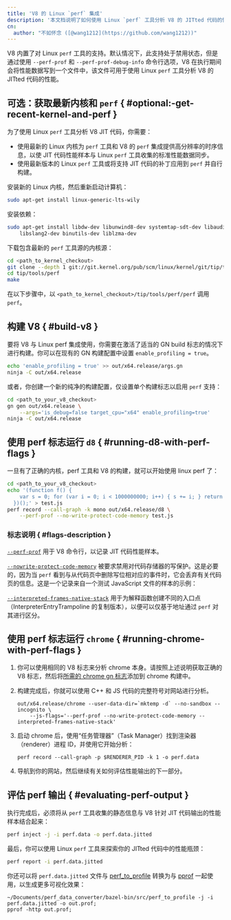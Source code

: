 ```yaml
---
title: 'V8 的 Linux `perf` 集成'
description: '本文档说明了如何使用 Linux `perf` 工具分析 V8 的 JITted 代码的性能。'
cn:
  author: "不如怀念 ([@wang1212](https://github.com/wang1212))"
---
```

V8 内置了对 Linux `perf` 工具的支持。默认情况下，此支持处于禁用状态，但是通过使用 `--perf-prof` 和 `--perf-prof-debug-info` 命令行选项，V8 在执行期间会将性能数据写到一个文件中，该文件可用于使用 Linux `perf` 工具分析 V8 的 JITted 代码的性能。

## 可选：获取最新内核和 `perf` { #optional:-get-recent-kernel-and-perf }

为了使用 Linux `perf` 工具分析 V8 JIT 代码，你需要：

- 使用最新的 Linux 内核为 `perf` 工具和 V8 的 `perf` 集成提供高分辨率的时序信息，以使 JIT 代码性能样本与 Linux `perf` 工具收集的标准性能数据同步。
- 使用最新版本的 Linux `perf` 工具或将支持 JIT 代码的补丁应用到 `perf` 并自行构建。

安装新的 Linux 内核，然后重新启动计算机：

```bash
sudo apt-get install linux-generic-lts-wily
```

安装依赖：

```bash
sudo apt-get install libdw-dev libunwind8-dev systemtap-sdt-dev libaudit-dev \
    libslang2-dev binutils-dev liblzma-dev
```

下载包含最新的 `perf` 工具源的内核源：

```bash
cd <path_to_kernel_checkout>
git clone --depth 1 git://git.kernel.org/pub/scm/linux/kernel/git/tip/tip.git
cd tip/tools/perf
make
```

在以下步骤中，以 `<path_to_kernel_checkout>/tip/tools/perf/perf` 调用 `perf`。

## 构建 V8 { #build-v8 }

要将 V8 与 Linux perf 集成使用，你需要在激活了适当的 GN build 标志的情况下进行构建。你可以在现有的 GN 构建配置中设置 `enable_profiling = true`。

```bash
echo 'enable_profiling = true' >> out/x64.release/args.gn
ninja -C out/x64.release
```

或者，你创建一个新的纯净的构建配置，仅设置单个构建标志以启用 `perf` 支持：

```bash
cd <path_to_your_v8_checkout>
gn gen out/x64.release \
    --args='is_debug=false target_cpu="x64" enable_profiling=true'
ninja -C out/x64.release
```

## 使用 perf 标志运行 `d8` { #running-d8-with-perf-flags }

一旦有了正确的内核，perf 工具和 V8 的构建，就可以开始使用 linux perf 了：

```bash
cd <path_to_your_v8_checkout>
echo '(function f() {
    var s = 0; for (var i = 0; i < 1000000000; i++) { s += i; } return s;
  })();' > test.js
perf record --call-graph -k mono out/x64.release/d8 \
    --perf-prof --no-write-protect-code-memory test.js
```

### 标志说明 { #flags-description }

[`--perf-prof`](https://source.chromium.org/search?q=FLAG_perf_prof) 用于 V8 命令行，以记录 JIT 代码性能样本。

[`--nowrite-protect-code-memory`](https://source.chromium.org/search?q=FLAG_nowrite_protect_code_memory) 被要求禁用对代码存储器的写保护。这是必要的，因为当 `perf` 看到与从代码页中删除写位相对应的事件时，它会丢弃有关代码页的信息。这是一个记录来自一个测试 JavaScript 文件的样本的示例：

[`--interpreted-frames-native-stack`](https://source.chromium.org/search?q=FLAG_interpreted_frames_native_stack) 用于为解释函数创建不同的入口点（InterpreterEntryTrampoline 的复制版本），以便可以仅基于地址通过 `perf` 对其进行区分。

## 使用 perf 标志运行 `chrome` { #running-chrome-with-perf-flags }

1. 你可以使用相同的 V8 标志来分析 chrome 本身。请按照上述说明获取正确的 V8 标志，然后将[所需的 chrome gn 标志](https://chromium.googlesource.com/chromium/src/+/master/docs/profiling.md#preparing-your-checkout)添加到 chrome 构建中。

1. 构建完成后，你就可以使用 C++ 和 JS 代码的完整符号对网站进行分析。

    ```
    out/x64.release/chrome --user-data-dir=`mktemp -d` --no-sandbox --incognito \
        --js-flags='--perf-prof --no-write-protect-code-memory --interpreted-frames-native-stack'
    ```

1. 启动 chrome 后，使用“任务管理器”（Task Manager）找到渲染器（renderer）进程 ID，并使用它开始分析：

    ```
    perf record --call-graph -p $RENDERER_PID -k 1 -o perf.data
    ```

1. 导航到你的网站，然后继续有关如何评估性能输出的下一部分。

## 评估 perf 输出 { #evaluating-perf-output }

执行完成后，必须将从 `perf` 工具收集的静态信息与 V8 针对 JIT 代码输出的性能样本结合起来：

```bash
perf inject -j -i perf.data -o perf.data.jitted
```

最后，你可以使用 Linux `perf` 工具来探索你的 JITted 代码中的性能瓶颈：

```bash
perf report -i perf.data.jitted
```

你还可以将 `perf.data.jitted` 文件与 [perf_to_profile](https://github.com/google/perf_data_converter) 转换为与 [pprof](https://github.com/google/pprof) 一起使用，以生成更多可视化效果：

```
~/Documents/perf_data_converter/bazel-bin/src/perf_to_profile -j -i perf.data.jitted -o out.prof;
pprof -http out.prof;
```

